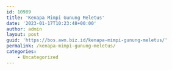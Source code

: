 ```yaml
---
id: 10989
title: 'Kenapa Mimpi Gunung Meletus'
date: '2023-01-17T10:23:48+00:00'
author: admin
layout: post
guid: 'https://bos.awn.biz.id/kenapa-mimpi-gunung-meletus/'
permalink: /kenapa-mimpi-gunung-meletus/
categories:
    - Uncategorized
---
```



